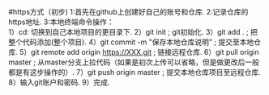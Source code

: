 #https方式（初步) 
  1:首先在github上创建好自己的账号和仓库. 
  2:记录仓库的https地址. 
  3:本地终端命令操作：  
  1）cd: 切换到自己本地项目的更目录下. 
  2）git init ; git初始化. 
  3）git add . ; 把整个代码添加(整个项目). 
  4）git commit -m "保存本地仓库说明" ; 提交至本地仓库. 
  5）git remote add origin https://XXX.git ; 链接远程仓库. 
  6）git pull origin master ; 从master分支上拉代码（如果是初次上传可以省略，但是做更改后一般都是有这步操作的）. 
  7）git push origin master ; 提交本地仓库项目至远程仓库. 
  8）输入git账户和密码. 
  9）完成. 
